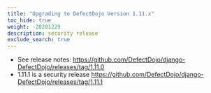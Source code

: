 ```yaml
---
title: "Upgrading to DefectDojo Version 1.11.x"
toc_hide: true
weight: -20201229
description: security release
exclude_search: true
---
```

- See release notes: https://github.com/DefectDojo/django-DefectDojo/releases/tag/1.11.0
- 1.11.1 is a security release https://github.com/DefectDojo/django-DefectDojo/releases/tag/1.11.1
